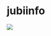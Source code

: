 # jubiinfo

[![](https://img.youtube.com/vi/Irj4P0cJco4/maxresdefault.jpg)](http://www.youtube.com/watch?v=Irj4P0cJco4 "")
